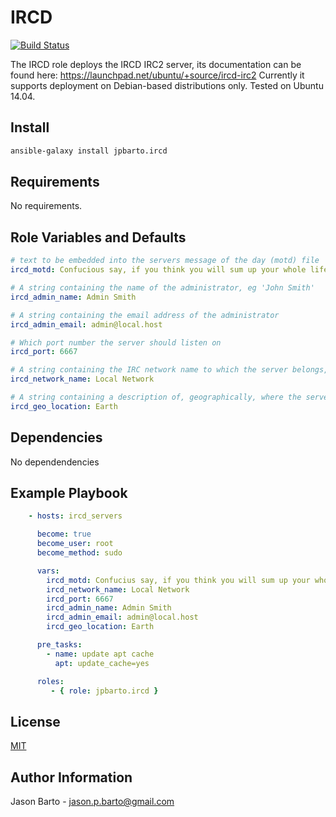 IRCD
=========

[![Build Status](https://travis-ci.org/jpbarto/ansible-ircd.svg?branch=master)](https://travis-ci.org/jpbarto/ansible-ircd)

The IRCD role deploys the IRCD IRC2 server, its documentation can be found here: https://launchpad.net/ubuntu/+source/ircd-irc2
Currently it supports deployment on Debian-based distributions only. Tested on Ubuntu 14.04.

Install
-------

```sh
ansible-galaxy install jpbarto.ircd
```

Requirements
------------

No requirements.

Role Variables and Defaults
---------------------------

```yaml
# text to be embedded into the servers message of the day (motd) file
ircd_motd: Confucious say, if you think you will sum up your whole life on this little bit of paper, you are crazy

# A string containing the name of the administrator, eg 'John Smith'
ircd_admin_name: Admin Smith

# A string containing the email address of the administrator
ircd_admin_email: admin@local.host

# Which port number the server should listen on
ircd_port: 6667

# A string containing the IRC network name to which the server belongs, eg 'Interlinks IRC'
ircd_network_name: Local Network

# A string containing a description of, geographically, where the server resides, eg 'San Francisco, California, USA'
ircd_geo_location: Earth
```

Dependencies
------------

No dependendencies

Example Playbook
----------------

```yaml
    - hosts: ircd_servers

      become: true
      become_user: root
      become_method: sudo

      vars:
        ircd_motd: Confucius say, if you think you will sum up your whole life on this little bit of paper, you are crazy.
        ircd_network_name: Local Network
        ircd_port: 6667
        ircd_admin_name: Admin Smith
        ircd_admin_email: admin@local.host
        ircd_geo_location: Earth

      pre_tasks:
        - name: update apt cache
          apt: update_cache=yes

      roles:
         - { role: jpbarto.ircd }
```

License
-------

[MIT](LICENSE)

Author Information
------------------

Jason Barto - jason.p.barto@gmail.com
